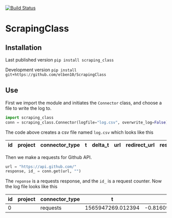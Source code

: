 [![Build Status](https://travis-ci.com/elben10/ScrapingClass.svg?branch=master)](https://travis-ci.com/elben10/ScrapingClass)
# ScrapingClass

## Installation

Last published version
`pip install scraping_class`

Development version
`pip install git+https://github.com/elben10/ScrapingClass`

## Use

First we import the module and initiates the `Connector` class, and choose a file to write the log to.
```python
import scraping_class
conn = scraping_class.Connector(logfile="log.csv", overwrite_log=False)
```

The code above creates a csv file named `log.csv` which looks like this

| id | project | connector_type | t | delta_t | url | redirect_url | response_size | response_code | success | error | 
|----|---------|----------------|---|---------|-----|--------------|---------------|---------------|---------|-------| 



Then we make a requests for Github API.

```python
url = "https://api.github.com/"
response, id_ = conn.get(url, "")
```

The `reponse` is a requests response, and the `id_` is a request counter. Now the log file looks like this

| id | project | connector_type | t | delta_t | url | redirect_url | response_size | response_code | success | error | 
|----|---------|----------------|---|---------|-----|--------------|---------------|---------------|---------|-------| 
| 0 |  | requests | 1565947269.012394 | -0.8160951137542725 | https://api.github.com/ | https://api.github.com/ | 2039 | 200 | True |  | 
